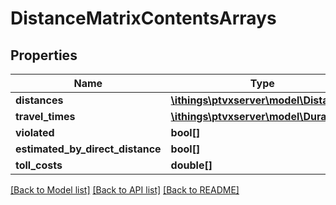 # DistanceMatrixContentsArrays

## Properties
Name | Type | Description | Notes
------------ | ------------- | ------------- | -------------
**distances** | [**\ithings\ptvxserver\model\Distance[]**](Distance.md) |  | [optional] 
**travel_times** | [**\ithings\ptvxserver\model\Duration[]**](Duration.md) |  | [optional] 
**violated** | **bool[]** |  | [optional] 
**estimated_by_direct_distance** | **bool[]** |  | [optional] 
**toll_costs** | **double[]** |  | [optional] 

[[Back to Model list]](../../README.md#documentation-for-models) [[Back to API list]](../../README.md#documentation-for-api-endpoints) [[Back to README]](../../README.md)

